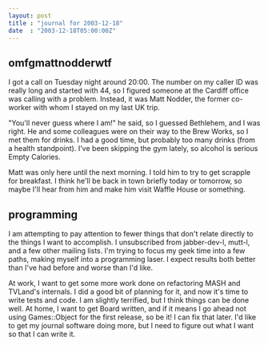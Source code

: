 ```yaml
---
layout: post
title : "journal for 2003-12-18"
date  : "2003-12-18T05:00:00Z"
---
```



## omfgmattnodderwtf

I got a call on Tuesday night around 20:00.  The number on my caller ID was really long and started with 44, so I figured someone at the Cardiff office was calling with a problem.  Instead, it was Matt Nodder, the former co-worker with whom I stayed on my last UK trip.

"You'll never guess where I am!" he said, so I guessed Bethlehem, and I was right.  He and some colleagues were on their way to the Brew Works, so I met them for drinks.  I had a good time, but probably too many drinks (from a health standpoint).  I've been skipping the gym lately, so alcohol is serious Empty Calories.

Matt was only here until the next morning.  I told him to try to get scrapple for breakfast.  I think he'll be back in town briefly today or tomorrow, so maybe I'll hear from him and make him visit Waffle House or something.

## programming

I am attempting to pay attention to fewer things that don't relate directly to the things I want to accomplish.  I unsubscribed from jabber-dev-l, mutt-l, and a few other mailing lists.  I'm trying to focus my geek time into a few paths, making myself into a programming laser.  I expect results both better than I've had before and worse than I'd like.

At work, I want to get some more work done on refactoring MASH and TVLand's internals.  I did a good bit of planning for it, and now it's time to write tests and code.  I am slightly terrified, but I think things can be done well. At home, I want to get Board written, and if it means I go ahead not using Games::Object for the first release, so be it!  I can fix that later.  I'd like to get my journal software doing more, but I need to figure out what I want so that I can write it.

